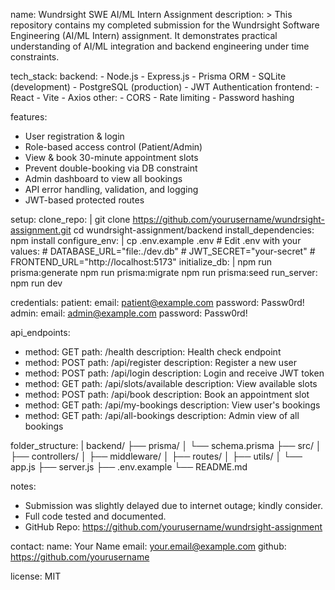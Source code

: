 name: Wundrsight SWE AI/ML Intern Assignment
description: >
  This repository contains my completed submission for the Wundrsight Software Engineering (AI/ML Intern) assignment.
  It demonstrates practical understanding of AI/ML integration and backend engineering under time constraints.

tech_stack:
  backend:
    - Node.js
    - Express.js
    - Prisma ORM
    - SQLite (development)
    - PostgreSQL (production)
    - JWT Authentication
  frontend:
    - React
    - Vite
    - Axios
  other:
    - CORS
    - Rate limiting
    - Password hashing

features:
  - User registration & login
  - Role-based access control (Patient/Admin)
  - View & book 30-minute appointment slots
  - Prevent double-booking via DB constraint
  - Admin dashboard to view all bookings
  - API error handling, validation, and logging
  - JWT-based protected routes

setup:
  clone_repo: |
    git clone https://github.com/yourusername/wundrsight-assignment.git
    cd wundrsight-assignment/backend
  install_dependencies: npm install
  configure_env: |
    cp .env.example .env
    # Edit .env with your values:
    # DATABASE_URL="file:./dev.db"
    # JWT_SECRET="your-secret"
    # FRONTEND_URL="http://localhost:5173"
  initialize_db: |
    npm run prisma:generate
    npm run prisma:migrate
    npm run prisma:seed
  run_server: npm run dev

credentials:
  patient:
    email: patient@example.com
    password: Passw0rd!
  admin:
    email: admin@example.com
    password: Passw0rd!

api_endpoints:
  - method: GET
    path: /health
    description: Health check endpoint
  - method: POST
    path: /api/register
    description: Register a new user
  - method: POST
    path: /api/login
    description: Login and receive JWT token
  - method: GET
    path: /api/slots/available
    description: View available slots
  - method: POST
    path: /api/book
    description: Book an appointment slot
  - method: GET
    path: /api/my-bookings
    description: View user's bookings
  - method: GET
    path: /api/all-bookings
    description: Admin view of all bookings

folder_structure: |
  backend/
  ├── prisma/
  │   └── schema.prisma
  ├── src/
  │   ├── controllers/
  │   ├── middleware/
  │   ├── routes/
  │   ├── utils/
  │   └── app.js
  ├── server.js
  ├── .env.example
  └── README.md

notes:
  - Submission was slightly delayed due to internet outage; kindly consider.
  - Full code tested and documented.
  - GitHub Repo: https://github.com/yourusername/wundrsight-assignment

contact:
  name: Your Name
  email: your.email@example.com
  github: https://github.com/yourusername

license: MIT
